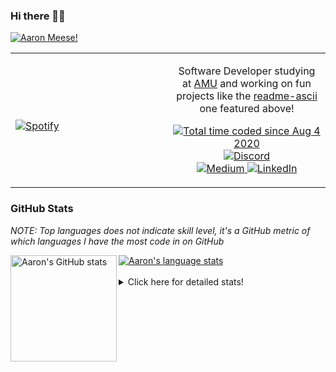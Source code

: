 ### Hi there 👋🏻
[![Aaron Meese!](https://user-images.githubusercontent.com/17814535/88975338-a2aabf00-d27f-11ea-963f-8a19608716b4.png)](https://github.com/ajmeese7/readme-ascii "README ASCII")

<!-- Modified from project here: https://github.com/novatorem/novatorem -->
<table width="100%"> 
  <tr>
  <td width="50%">
      
&nbsp; <br> [![Spotify](https://ajmeese7.vercel.app/api/spotify)](https://open.spotify.com/user/ajmeese)

  </td>
  <td width="50%">
    <p align="center">
    Software Developer studying at <a href="https://www.amu.apus.edu/">AMU</a> and working on fun 
    projects like the <a href="https://github.com/ajmeese7/readme-ascii">readme-ascii</a> one featured above!
    </p>
    <p align="center">
      <a href="https://wakatime.com/@f726891d-3b02-46cd-9b60-e8c59f9e2b14">
        <img src="https://wakatime.com/badge/user/f726891d-3b02-46cd-9b60-e8c59f9e2b14.svg" alt="Total time coded since Aug 4 2020" />
      </a>
      <a href="http://link.aaronmeese.com/discord">
        <img src="https://img.shields.io/badge/discord-ajmeese7%234835-369?style=flat-square&logo=discord&logoColor=white&color=purple" alt="Discord" title="Discord">
      </a>
      <br />
      <a href="https://link.aaronmeese.com/medium">
        <img src="https://img.shields.io/badge/medium-ajmeese7-1DB954?style=flat-square&logo=medium&logoColor=white" alt="Medium" title="Medium">
      </a>
      <a href="https://link.aaronmeese.com/linkedin">
        <img src="https://img.shields.io/badge/linkedIn-aaronmeese-1DB954?style=flat-square&logo=linkedin&logoColor=white&color=blue" alt="LinkedIn" title="LinkedIn">
      </a>
    </p>
  </td>

</table>

[//]: <> (The `&nbsp;` is to have Aphelion take up more space)

### GitHub Stats ###
*NOTE: Top languages does not indicate skill level, it's a GitHub metric of which languages I have the most code in on GitHub*

<a href="https://profile-summary-for-github.com/user/ajmeese7">
  <img align="left" height="170px" src="https://github-readme-stats.vercel.app/api?username=ajmeese7&show_icons=true&line_height=27&count_private=true&include_all_commits=true" alt="Aaron's GitHub stats"/>
  <img src="https://github-readme-stats.vercel.app/api/top-langs/?username=ajmeese7&hide_langs_below=5&layout=compact" alt="Aaron's language stats"/>
</a>

<br />
<br />
<details>
<summary>Click here for detailed stats!</summary>

### :zap: Recent Activity
<!--START_SECTION:activity-->
1. 💪 Opened PR [#22](https://github.com/saisandeepvaddi/how-to-create-web-terminals/pull/22) in [saisandeepvaddi/how-to-create-web-terminals](https://github.com/saisandeepvaddi/how-to-create-web-terminals)
2. 💪 Opened PR [#22](https://github.com/os-js/osjs-xterm-application/pull/22) in [os-js/osjs-xterm-application](https://github.com/os-js/osjs-xterm-application)
3. ❗️ Opened issue [#36](https://github.com/DustinBrett/daedalOS/issues/36) in [DustinBrett/daedalOS](https://github.com/DustinBrett/daedalOS)
4. 🗣 Commented on [#74](https://github.com/os-js/osjs-client/issues/74) in [os-js/osjs-client](https://github.com/os-js/osjs-client)
5. 🗣 Commented on [#1641](https://github.com/Automattic/node-canvas/issues/1641) in [Automattic/node-canvas](https://github.com/Automattic/node-canvas)
<!--END_SECTION:activity-->

### 🧐 Waka Stats
<!--START_SECTION:waka-->
![Code Time](http://img.shields.io/badge/Code%20Time-646%20hrs%206%20mins-blue)

**🐱 My GitHub Data** 

> 🏆 93 Contributions in the Year 2022
 > 
> 📦 372.9 kB Used in GitHub's Storage 
 > 
> 🚫 Not Opted to Hire
 > 
> 📜 78 Public Repositories 
 > 
> 🔑 21 Private Repositories  
 > 
**I'm an Early 🐤** 

```text
🌞 Morning    217 commits    ███████░░░░░░░░░░░░░░░░░░   28.55% 
🌆 Daytime    286 commits    █████████░░░░░░░░░░░░░░░░   37.63% 
🌃 Evening    242 commits    ████████░░░░░░░░░░░░░░░░░   31.84% 
🌙 Night      15 commits     ░░░░░░░░░░░░░░░░░░░░░░░░░   1.97%

```
📅 **I'm Most Productive on Sunday** 

```text
Monday       78 commits     ██░░░░░░░░░░░░░░░░░░░░░░░   10.26% 
Tuesday      126 commits    ████░░░░░░░░░░░░░░░░░░░░░   16.58% 
Wednesday    100 commits    ███░░░░░░░░░░░░░░░░░░░░░░   13.16% 
Thursday     92 commits     ███░░░░░░░░░░░░░░░░░░░░░░   12.11% 
Friday       94 commits     ███░░░░░░░░░░░░░░░░░░░░░░   12.37% 
Saturday     133 commits    ████░░░░░░░░░░░░░░░░░░░░░   17.5% 
Sunday       137 commits    ████░░░░░░░░░░░░░░░░░░░░░   18.03%

```


📊 **This Week I Spent My Time On** 

```text
⌚︎ Time Zone: America/New_York

💬 Programming Languages: 
JavaScript               8 hrs 56 mins       ██████████░░░░░░░░░░░░░░░   41.69% 
Markdown                 3 hrs 57 mins       ████░░░░░░░░░░░░░░░░░░░░░   18.46% 
JSON                     3 hrs 23 mins       ████░░░░░░░░░░░░░░░░░░░░░   15.86% 
Bash                     2 hrs 20 mins       ██░░░░░░░░░░░░░░░░░░░░░░░   10.93% 
Docker                   1 hr 24 mins        █░░░░░░░░░░░░░░░░░░░░░░░░   6.55%

🐱‍💻 Projects: 
karameese.com            17 hrs 24 mins      ████████████████████░░░░░   81.26% 
vault                    2 hrs 4 mins        ██░░░░░░░░░░░░░░░░░░░░░░░   9.65% 
aaronmeese.com           1 hr 43 mins        ██░░░░░░░░░░░░░░░░░░░░░░░   8.04% 
raspberrypi              10 mins             ░░░░░░░░░░░░░░░░░░░░░░░░░   0.81% 
Unknown Project          3 mins              ░░░░░░░░░░░░░░░░░░░░░░░░░   0.24%

```

**I Mostly Code in JavaScript** 

```text
JavaScript               31 repos            █████████████░░░░░░░░░░░░   51.67% 
HTML                     8 repos             ███░░░░░░░░░░░░░░░░░░░░░░   13.33% 
Java                     4 repos             █░░░░░░░░░░░░░░░░░░░░░░░░   6.67% 
CSS                      3 repos             █░░░░░░░░░░░░░░░░░░░░░░░░   5.0% 
Python                   3 repos             █░░░░░░░░░░░░░░░░░░░░░░░░   5.0%

```



 Last Updated on 20/01/2022
<!--END_SECTION:waka-->
</details>
